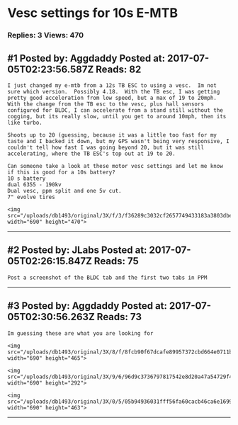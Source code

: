 # Vesc settings for 10s E-MTB

### Replies: 3 Views: 470

## \#1 Posted by: Aggdaddy Posted at: 2017-07-05T02:23:56.587Z Reads: 82

```
I just changed my e-mtb from a 12s TB ESC to using a vesc.  Im not sure which version.  Possibly 4.18.  With the TB esc, I was getting pretty good acceleration from low speed, but a max of 19 to 20mph.  With the change from the TB esc to the vesc, plus hall sensors configured for BLDC, I can accelerate from a stand still without the cogging, but its really slow, until you get to around 10mph, then its like turbo.   

Shoots up to 20 (guessing, because it was a little too fast for my taste and I backed it down, but my GPS wasn't being very responsive, I couldn't tell how fast I was going beyond 20, but it was still accelerating, where the TB ESC's top out at 19 to 20.   

Can someone take a look at these motor vesc settings and let me know if this is good for a 10s battery?  
10 s battery
dual 6355 - 190kv
Dual vesc, ppm split and one 5v cut.
7" evolve tires

<img src="/uploads/db1493/original/3X/f/3/f36289c3032cf2657749433183a3803dbe5b02ff.png" width="690" height="470">
```

---
## \#2 Posted by: JLabs Posted at: 2017-07-05T02:26:15.847Z Reads: 75

```
Post a screenshot of the BLDC tab and the first two tabs in PPM
```

---
## \#3 Posted by: Aggdaddy Posted at: 2017-07-05T02:30:56.263Z Reads: 73

```
Im guessing these are what you are looking for

<img src="/uploads/db1493/original/3X/8/f/8fcb90f67dcafe89957372cbd664e0711b0ecc86.png" width="690" height="465">

<img src="/uploads/db1493/original/3X/9/6/96d9c3736797817542e8d20a47a54729f4c210bf.png" width="690" height="292">

<img src="/uploads/db1493/original/3X/0/5/05b94936031fff56fa60cacb46ca6e16996d967c.png" width="690" height="463">
```

---
